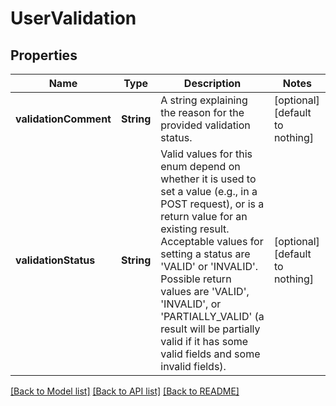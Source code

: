 # UserValidation


## Properties
Name | Type | Description | Notes
------------ | ------------- | ------------- | -------------
**validationComment** | **String** | A string explaining the reason for the provided validation status. | [optional] [default to nothing]
**validationStatus** | **String** | Valid values for this enum depend on whether it is used to set a value (e.g., in a POST request), or is a return value for an existing result. Acceptable values for setting a status are &#39;VALID&#39; or &#39;INVALID&#39;. Possible return values are &#39;VALID&#39;, &#39;INVALID&#39;, or &#39;PARTIALLY_VALID&#39; (a result will be partially valid if it has some valid fields and some invalid fields).  | [optional] [default to nothing]


[[Back to Model list]](../README.md#models) [[Back to API list]](../README.md#api-endpoints) [[Back to README]](../README.md)


